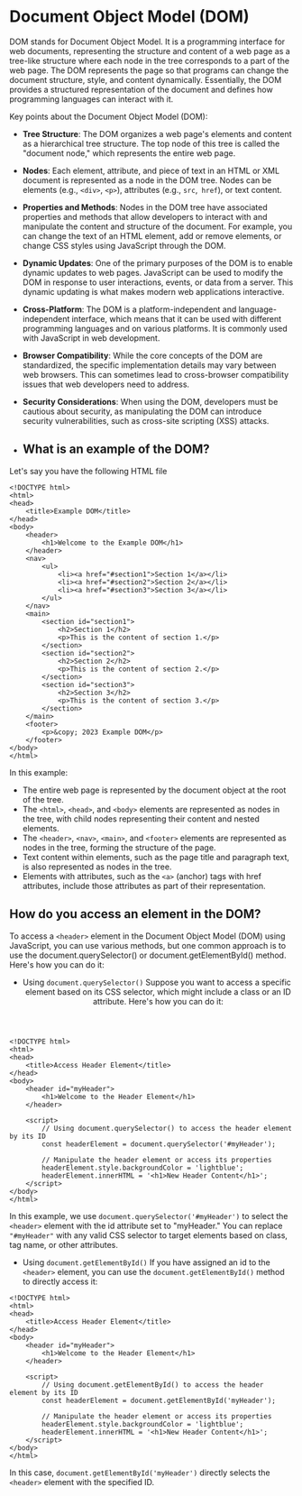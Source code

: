 # Document Object Model (DOM)
DOM stands for Document Object Model. It is a programming interface for web documents, representing the structure and content of a web page as a tree-like structure where each node in the tree corresponds to a part of the web page. The DOM represents the page so that programs can change the document structure, style, and content dynamically. Essentially, the DOM provides a structured representation of the document and defines how programming languages can interact with it.

Key points about the Document Object Model (DOM):

- **Tree Structure**: The DOM organizes a web page's elements and content as a hierarchical tree structure. The top node of this tree is called the "document node," which represents the entire web page.
- **Nodes**: Each element, attribute, and piece of text in an HTML or XML document is represented as a node in the DOM tree. Nodes can be elements (e.g., ```<div>```, ```<p>```), attributes (e.g., ```src```,``` href```), or text content.
- **Properties and Methods**: Nodes in the DOM tree have associated properties and methods that allow developers to interact with and manipulate the content and structure of the document. For example, you can change the text of an HTML element, add or remove elements, or change CSS styles using JavaScript through the DOM.
- **Dynamic Updates**: One of the primary purposes of the DOM is to enable dynamic updates to web pages. JavaScript can be used to modify the DOM in response to user interactions, events, or data from a server. This dynamic updating is what makes modern web applications interactive.
- **Cross-Platform**: The DOM is a platform-independent and language-independent interface, which means that it can be used with different programming languages and on various platforms. It is commonly used with JavaScript in web development.
- **Browser Compatibility**: While the core concepts of the DOM are standardized, the specific implementation details may vary between web browsers. This can sometimes lead to cross-browser compatibility issues that web developers need to address.
- **Security Considerations**: When using the DOM, developers must be cautious about security, as manipulating the DOM can introduce security vulnerabilities, such as cross-site scripting (XSS) attacks.

- ## What is an example of the DOM?
Let's say you have the following HTML file

```
<!DOCTYPE html>
<html>
<head>
    <title>Example DOM</title>
</head>
<body>
    <header>
        <h1>Welcome to the Example DOM</h1>
    </header>
    <nav>
        <ul>
            <li><a href="#section1">Section 1</a></li>
            <li><a href="#section2">Section 2</a></li>
            <li><a href="#section3">Section 3</a></li>
        </ul>
    </nav>
    <main>
        <section id="section1">
            <h2>Section 1</h2>
            <p>This is the content of section 1.</p>
        </section>
        <section id="section2">
            <h2>Section 2</h2>
            <p>This is the content of section 2.</p>
        </section>
        <section id="section3">
            <h2>Section 3</h2>
            <p>This is the content of section 3.</p>
        </section>
    </main>
    <footer>
        <p>&copy; 2023 Example DOM</p>
    </footer>
</body>
</html>
```

In this example:

- The entire web page is represented by the document object at the root of the tree.
- The ```<html>```, ```<head>```, and ```<body>``` elements are represented as nodes in the tree, with child nodes representing their content and nested elements.
- The ```<header>```, ```<nav>```, ```<main>```, and ```<footer>``` elements are represented as nodes in the tree, forming the structure of the page.
- Text content within elements, such as the page title and paragraph text, is also represented as nodes in the tree.
- Elements with attributes, such as the ```<a>``` (anchor) tags with href attributes, include those attributes as part of their representation.

## How do you access an element in the DOM?
To access a ```<header>``` element in the Document Object Model (DOM) using JavaScript, you can use various methods, but one common approach is to use the document.querySelector() or document.getElementById() method. Here's how you can do it:

- Using ```document.querySelector()```
  Suppose you want to access a specific <header> element based on its CSS selector, which might include a class or an ID attribute. Here's how you can do it:

```
<!DOCTYPE html>
<html>
<head>
    <title>Access Header Element</title>
</head>
<body>
    <header id="myHeader">
        <h1>Welcome to the Header Element</h1>
    </header>

    <script>
        // Using document.querySelector() to access the header element by its ID
        const headerElement = document.querySelector('#myHeader');

        // Manipulate the header element or access its properties
        headerElement.style.backgroundColor = 'lightblue';
        headerElement.innerHTML = '<h1>New Header Content</h1>';
    </script>
</body>
</html>
```
  In this example, we use ```document.querySelector('#myHeader')``` to select the ```<header>``` element with the id attribute set to "myHeader." You can replace ```"#myHeader"``` with any valid CSS selector to target elements based on class, tag name, or other attributes.
  - Using ```document.getElementById()```
    If you have assigned an id to the ```<header>``` element, you can use the ```document.getElementById()``` method to directly access it:

```
<!DOCTYPE html>
<html>
<head>
    <title>Access Header Element</title>
</head>
<body>
    <header id="myHeader">
        <h1>Welcome to the Header Element</h1>
    </header>

    <script>
        // Using document.getElementById() to access the header element by its ID
        const headerElement = document.getElementById('myHeader');

        // Manipulate the header element or access its properties
        headerElement.style.backgroundColor = 'lightblue';
        headerElement.innerHTML = '<h1>New Header Content</h1>';
    </script>
</body>
</html>
```
  In this case, ```document.getElementById('myHeader')``` directly selects the ```<header>``` element with the specified ID.
